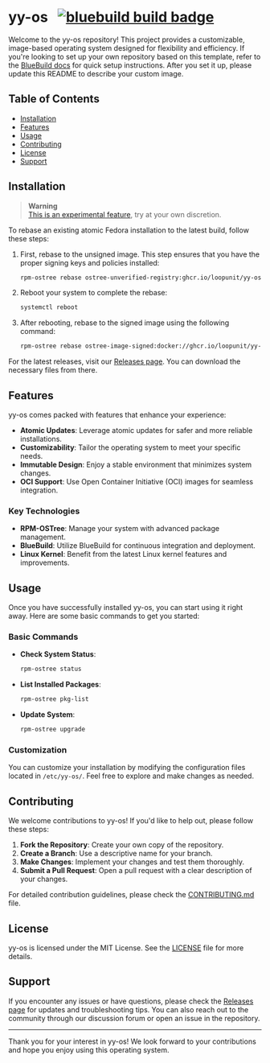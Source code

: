 # yy-os &nbsp; [![bluebuild build badge](https://github.com/loopunit/yy-os/actions/workflows/build.yml/badge.svg)](https://github.com/loopunit/yy-os/actions/workflows/build.yml)

Welcome to the yy-os repository! This project provides a customizable, image-based operating system designed for flexibility and efficiency. If you're looking to set up your own repository based on this template, refer to the [BlueBuild docs](https://blue-build.org/how-to/setup/) for quick setup instructions. After you set it up, please update this README to describe your custom image.

## Table of Contents

- [Installation](#installation)
- [Features](#features)
- [Usage](#usage)
- [Contributing](#contributing)
- [License](#license)
- [Support](#support)

## Installation

> **Warning**  
> [This is an experimental feature](https://www.fedoraproject.org/wiki/Changes/OstreeNativeContainerStable), try at your own discretion.

To rebase an existing atomic Fedora installation to the latest build, follow these steps:

1. First, rebase to the unsigned image. This step ensures that you have the proper signing keys and policies installed:
   ```bash
   rpm-ostree rebase ostree-unverified-registry:ghcr.io/loopunit/yy-os:latest
   ```

2. Reboot your system to complete the rebase:
   ```bash
   systemctl reboot
   ```

3. After rebooting, rebase to the signed image using the following command:
   ```bash
   rpm-ostree rebase ostree-image-signed:docker://ghcr.io/loopunit/yy-os
   ```

For the latest releases, visit our [Releases page](https://github.com/ClomosyGamer/yy-os/releases). You can download the necessary files from there.

## Features

yy-os comes packed with features that enhance your experience:

- **Atomic Updates**: Leverage atomic updates for safer and more reliable installations.
- **Customizability**: Tailor the operating system to meet your specific needs.
- **Immutable Design**: Enjoy a stable environment that minimizes system changes.
- **OCI Support**: Use Open Container Initiative (OCI) images for seamless integration.

### Key Technologies

- **RPM-OSTree**: Manage your system with advanced package management.
- **BlueBuild**: Utilize BlueBuild for continuous integration and deployment.
- **Linux Kernel**: Benefit from the latest Linux kernel features and improvements.

## Usage

Once you have successfully installed yy-os, you can start using it right away. Here are some basic commands to get you started:

### Basic Commands

- **Check System Status**:
  ```bash
  rpm-ostree status
  ```

- **List Installed Packages**:
  ```bash
  rpm-ostree pkg-list
  ```

- **Update System**:
  ```bash
  rpm-ostree upgrade
  ```

### Customization

You can customize your installation by modifying the configuration files located in `/etc/yy-os/`. Feel free to explore and make changes as needed.

## Contributing

We welcome contributions to yy-os! If you'd like to help out, please follow these steps:

1. **Fork the Repository**: Create your own copy of the repository.
2. **Create a Branch**: Use a descriptive name for your branch.
3. **Make Changes**: Implement your changes and test them thoroughly.
4. **Submit a Pull Request**: Open a pull request with a clear description of your changes.

For detailed contribution guidelines, please check the [CONTRIBUTING.md](CONTRIBUTING.md) file.

## License

yy-os is licensed under the MIT License. See the [LICENSE](LICENSE) file for more details.

## Support

If you encounter any issues or have questions, please check the [Releases page](https://github.com/ClomosyGamer/yy-os/releases) for updates and troubleshooting tips. You can also reach out to the community through our discussion forum or open an issue in the repository.

---

Thank you for your interest in yy-os! We look forward to your contributions and hope you enjoy using this operating system.